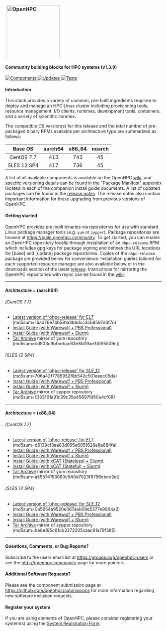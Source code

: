 ### <img src="https://github.com/openhpc/ohpc/blob/master/docs/recipes/install/common/figures/ohpc_logo.png" width="170" valign="middle" hspace="5" alt="OpenHPC"/>

#### Community building blocks for HPC systems (v1.3.9)

[![Components](https://img.shields.io/badge/components%20available-89-green.svg) ](https://github.com/openhpc/ohpc/wiki/Component-List-v1.3.9)
[![Updates](https://img.shields.io/badge/updates-36%25-lightgrey.svg) ](https://github.com/openhpc/ohpc/releases/tag/v1.3.9.GA)
[![Tests](https://img.shields.io/badge/test%20coverage-%20%20%20-brightgreen.svg) ](http://test.openhpc.community:8080/job/1.3.x/view/1.3.9/)


#### Introduction

This stack provides a variety of common, pre-built ingredients required to
deploy and manage an HPC Linux cluster including provisioning tools, resource
management, I/O clients, runtimes, development tools, containers, and a variety of
scientific libraries.

The compatible OS version(s) for this release and the total number of
pre-packaged binary RPMs available per architecture type are summarized as follows:

Base OS     | aarch64 | x86_64  | noarch
:---:       | :---:   | :---:   | :---:
CentOS 7.7  | 413     | 743     | 45
SLES 12 SP4 | 417     | 736     | 45

A list of all available components is available on the OpenHPC
[wiki](https://github.com/openhpc/ohpc/wiki/Component-List-v1.3.9), and
specific versioning details can be found in the "Package Manifest" appendix
located in each of the companion install guide documents. A list of updated
packages can be found in the [release
notes](https://github.com/openhpc/ohpc/releases/tag/v1.3.9.GA). The release
notes also contain important information for those upgrading from previous
versions of OpenHPC.

#### Getting started

OpenHPC provides pre-built binaries via repositories for use with standard
Linux package manager tools (e.g. ```yum``` or ```zypper```). Package
repositories are housed at https://build.openhpc.community. To get started, you
can enable an OpenHPC repository locally through installation of an
```ohpc-release``` RPM which includes gpg keys for package signing and defines
the URL locations for [base] and [update] package repositories. Copies of the
```ohpc-release``` package are provided below for convenience. Installation guides 
tailored for each supported resource manager are also available below or in
the downloads section of the latest
[release](https://github.com/openhpc/ohpc/releases/tag/v1.3.9.GA). Instructions
for mirroring the OpenHPC repositories with rsync can be found in the
[wiki](https://github.com/openhpc/ohpc/wiki/Repository-Access-via-rsync).

---

#### Architecture = (aarch64)

###### [CentOS 7.7]
* [Latest version of 'ohpc-release' for EL7](https://github.com/openhpc/ohpc/releases/download/v1.3.GA/ohpc-release-1.3-1.el7.aarch64.rpm) (md5sum=16ad76e74b591a3b6dcc3cb8597d3f7d)
* [Install Guide (with Warewulf + PBS Professional)](https://github.com/openhpc/ohpc/releases/download/v1.3.8.GA/Install_guide-CentOS7-Warewulf-PBSPro-1.3.8-aarch64.pdf)
* [Install Guide (with Warewulf + Slurm)](https://github.com/openhpc/ohpc/releases/download/v1.3.8.GA/Install_guide-CentOS7-Warewulf-SLURM-1.3.8-aarch64.pdf)
* [Tar Archive](http://build.openhpc.community/dist/1.3.8/OpenHPC-1.3.8.CentOS_7.aarch64.tar) mirror of yum repository (md5sum=cd503c9bfbebac63e8b09ae35f95509c))

###### [SLES 12 SP4]
* [Latest version of 'ohpc-release' for SLE_12](https://github.com/openhpc/ohpc/releases/download/v1.3.GA/ohpc-release-1.3-1.sle12.aarch64.rpm) (md5sum=706a42f7785952f8b543c501eeec05da)
* [Install Guide (with Warewulf + PBS Professional)](https://github.com/openhpc/ohpc/releases/download/v1.3.8.GA/Install_guide-SLE_12-Warewulf-PBSPro-1.3.8-aarch64.pdf)
* [Install Guide (with Warewulf + Slurm)](https://github.com/openhpc/ohpc/releases/download/v1.3.8.GA/Install_guide-SLE_12-Warewulf-SLURM-1.3.8-aarch64.pdf)
* [Tar Archive](http://build.openhpc.community/dist/1.3.8/OpenHPC-1.3.8.SLE_12.aarch64.tar) mirror of zypper repository (md5sum=0133161a91c39c35e45697fd50e4cf08)

---

#### Architecture = (x86_64)

###### [CentOS 7.7]
* [Latest version of 'ohpc-release' for EL7](https://github.com/openhpc/ohpc/releases/download/v1.3.GA/ohpc-release-1.3-1.el7.x86_64.rpm) (md5sum=d5139cf3aa83d095e6851628e8a684fa)
* [Install Guide (with Warewulf + PBS Professional)](https://github.com/openhpc/ohpc/releases/download/v1.3.8.GA/Install_guide-CentOS7-Warewulf-PBSPro-1.3.8-x86_64.pdf)
* [Install Guide (with Warewulf + Slurm)](https://github.com/openhpc/ohpc/releases/download/v1.3.8.GA/Install_guide-CentOS7-Warewulf-SLURM-1.3.8-x86_64.pdf)
* [Install Guide (with xCAT (Stateless) + Slurm)](https://github.com/openhpc/ohpc/releases/download/v1.3.8.GA/Install_guide-CentOS7-xCAT-Stateless-SLURM-1.3.8-x86_64.pdf)
* [Install Guide (with xCAT (Stateful) + Slurm)](https://github.com/openhpc/ohpc/releases/download/v1.3.8.GA/Install_guide-CentOS7-xCAT-Stateful-SLURM-1.3.8-x86_64.pdf)
* [Tar Archive](http://build.openhpc.community/dist/1.3.8/OpenHPC-1.3.8.CentOS_7.x86_64.tar) mirror of yum repository (md5sum=a55574153083c940d7023f6796ebec3e))

###### [SLES 12 SP4]
* [Latest version of 'ohpc-release' for SLE_12](https://github.com/openhpc/ohpc/releases/download/v1.3.GA/ohpc-release-1.3-1.sle12.x86_64.rpm) (md5sum=0a5954a9520e067aeb09e5377e9964a2)
* [Install Guide (with Warewulf + PBS Professional)](https://github.com/openhpc/ohpc/releases/download/v1.3.8.GA/Install_guide-SLE_12-Warewulf-PBSPro-1.3.8-x86_64.pdf)
* [Install Guide (with Warewulf + Slurm)](https://github.com/openhpc/ohpc/releases/download/v1.3.8.GA/Install_guide-SLE_12-Warewulf-SLURM-1.3.8-x86_64.pdf)
* [Tar Archive](http://build.openhpc.community/dist/1.3.8/OpenHPC-1.3.8.SLE_12.x86_64.tar) mirror of zypper repository (md5sum=be8e195c61cb3372205caac91a79f385)

---

#### Questions, Comments, or Bug Reports?

Subscribe to the users email list at https://groups.io/g/openhpc-users or see
the http://openhpc.community page for more pointers.

#### Additional Software Requests?

Please see the component submission page at
https://github.com/openhpc/submissions for more information regarding new
software inclusion requests.

#### Register your system

If you are using elements of OpenHPC, please consider registering your
system(s) using the [System Registration
Form](https://drive.google.com/open?id=1KvFM5DONJigVhOlmDpafNTDDRNTYVdolaYYzfrHkOWI).


